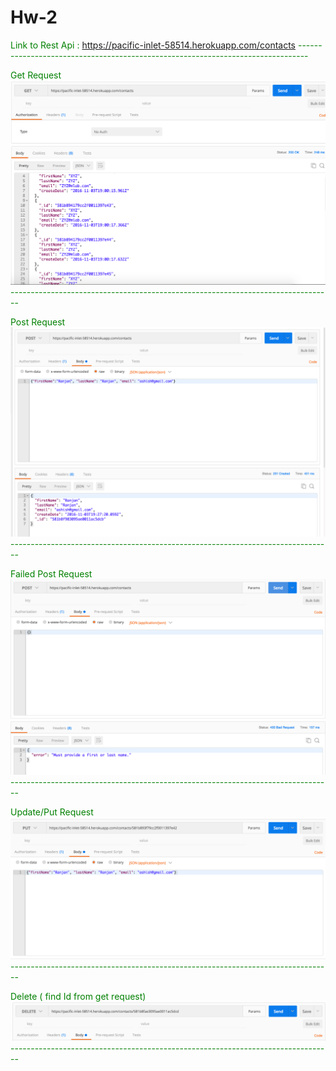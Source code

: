 # Hw-2

<span style="color: green">Link to Rest Api : https://pacific-inlet-58514.herokuapp.com/contacts </span>
<span style="color: green"> -------------------------------------------------------------------------------- </span>

<span style="color: green"> Get Request </span>
![image](https://github.com/i143code/Hw-2/blob/master/Images/Screen%20Shot%202016-11-03%20at%203.25.57%20PM.png)
<span style="color: green"> -------------------------------------------------------------------------------- </span>


<span style="color: green"> Post Request </span>
![image](https://github.com/i143code/Hw-2/blob/master/Images/Screen%20Shot%202016-11-03%20at%203.27.22%20PM.png)
<span style="color: green"> -------------------------------------------------------------------------------- </span>

<span style="color: green">Failed Post Request </span>
![image](https://github.com/i143code/Hw-2/blob/master/Images/Screen%20Shot%202016-11-03%20at%203.27.44%20PM.png)
<span style="color: green"> -------------------------------------------------------------------------------- </span>

<span style="color: green"> Update/Put Request</span>
![image](https://github.com/i143code/Hw-2/blob/master/Images/Screen%20Shot%202016-11-03%20at%203.28.43%20PM.png)
<span style="color: green"> -------------------------------------------------------------------------------- </span>



<span style="color: green"> Delete ( find Id from get request) </span>
![image](https://github.com/i143code/Hw-2/blob/master/Images/Screen%20Shot%202016-11-03%20at%203.30.16%20PM.png)
<span style="color: green"> -------------------------------------------------------------------------------- </span>
